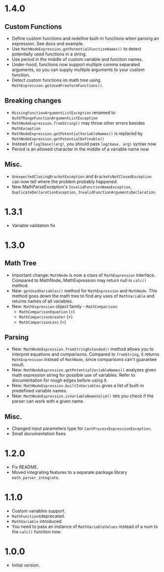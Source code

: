 # 1.4.0

## Custom Functions

- Define custom functions and redefine built-in functions when parsing
  an expression. See docs and example.
- Use `MathNodeExpression.getPotentialFunctionNames()` to detect potentially
  used functions in a string.
- Use period in the middle of custom variable and function names.
- Under-hood, functions now support multiple comma separated arguments, so
  you can supply multiple arguments to your custom function.
- Detect custom functions im math tree using
  `MathExpression.getUsedFreeformFunctions()`.

## Breaking changes

- `MissingFunctionArgumentListException` renamed to
  `OutOfRangeFunctionArgumentListException`
- `MathNodeExpression.fromString()` may throw other errors besides
  `MathException`
- `MathNodeExpression.getPotentialVariableNames()` is replaced by
  `MathNodeExpression.getPotentialDefinable()`
- Instead of `log[base](arg)`, you should pass `log(base, arg)` syntax now
- Period is an allowed character in the middle of a variable name now

## Misc.

- `UnexpectedClosingBracketException` and `BracketsNotClosedException` can
  now tell where the problem probably happened.
- New MathParseException's `InvalidFunctionNameException`,
  `DuplicateDeclarationException`, `InvalidFunctionArgumentsDeclaration`.

# 1.3.1

- Variable validation fix

# 1.3.0

## Math Tree

- Important change: `MathNode` is now a class of `MathExpression` interface.
  Compared to MathNode, MathExpression may return null in `calc()` method.
- New: `getUsedVariables()` method for `MathExpression` and `MathNode`.
  This method goes down the math tree to find any uses of `MathVariable`
  and returns names of all variables.
- New: `MathExpression` object family - `MathComparison`:
  - `MathComparisonEquation` (=)
  - `MathComparisonGreater` (>)
  - `MathComparisonLess` (<)

## Parsing

- New: `MathNodeExpression.fromStringExtended()` method allows you to
  interpret equations and comparisons. Compared to `fromString`,
  it returns `MathExpression` instead of `MathNode`, since comparisons
  can't guarantee result.
- New: `MathNodeExpression.getPotentialVariableNames()` analyzes given
  math expression string for possible use of variables. Refer to
  documentation for rough edges before using it.
- New: `MathNodeExpression.builtInVariables` gives a list of built-in
  predefined variable names.
- New: `MathNodeExpression.isVariableNameValid()` lets you check if
  the parser can work with a given name.

## Misc.

- Changed input parameters type for `CantProcessExpressionException`.
- Small documentation fixes.

# 1.2.0

- Fix README.
- Moved integrating features to a separate package library
  `math_parser_integrate`.

# 1.1.0

- Custom variables support.
- `MathFunctionX`deprecated.
- `MathVariable` introduced.
- You need to pass an instance of `MathVariableValues` instead of a num
  to the `calc()` function now.

# 1.0.0

- Initial version.
